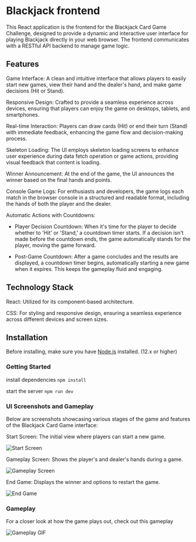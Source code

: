 # Blackjack frontend

This React application is the frontend for the Blackjack Card Game Challenge, designed to provide a dynamic and interactive user interface for playing Blackjack directly in your web browser. The frontend communicates with a RESTful API backend to manage game logic.

## Features

Game Interface: A clean and intuitive interface that allows players to easily start new games, view their hand and the dealer's hand, and make game decisions (Hit or Stand).

Responsive Design: Crafted to provide a seamless experience across devices, ensuring that players can enjoy the game on desktops, tablets, and smartphones.

Real-time Interaction: Players can draw cards (Hit) or end their turn (Stand) with immediate feedback, enhancing the game flow and decision-making process.

Skeleton Loading: The UI employs skeleton loading screens to enhance user experience during data fetch operation or game actions, providing visual feedback that content is loading.

Winner Announcement: At the end of the game, the UI announces the winner based on the final hands and points.

Console Game Logs: For enthusiasts and developers, the game logs each match in the browser console in a structured and readable format, including the hands of both the player and the dealer.

Automatic Actions with Countdowns:

 - Player Decision Countdown: When it's time for the player to decide whether to 'Hit' or 'Stand,' a countdown timer starts. If a decision isn't made before the countdown ends, the game automatically stands for the player, moving the game forward.

 - Post-Game Countdown: After a game concludes and the results are displayed, a countdown timer begins, automatically starting a new game when it expires. This keeps the gameplay fluid and engaging.

## Technology Stack

React: Utilized for its component-based architecture.

CSS: For styling and responsive design, ensuring a seamless experience across different devices and screen sizes.

## Installation

Before installing, make sure you have [Node.js](https://nodejs.org/) installed. (12.x or higher)

### Getting Started

install dependencies
```npm install```

start the server
```npm run dev```

### UI Screenshots and Gameplay

Below are screenshots showcasing various stages of the game and features of the Blackjack Card Game interface:

Start Screen: The initial view where players can start a new game.

![Start Screen](./start-screen.png "Start Screen")

Gameplay Screen: Shows the player's and dealer's hands during a game.

![Gameplay Screen](./gameplay-screen.png "Gameplay Screen")

End Game: Displays the winner and options to restart the game.

![End Game](./endgame-screen.png "End Game")

### Gameplay 

For a closer look at how the game plays out, check out this gameplay

![Gameplay GIF](./gameplay.gif "Gameplay GIF")